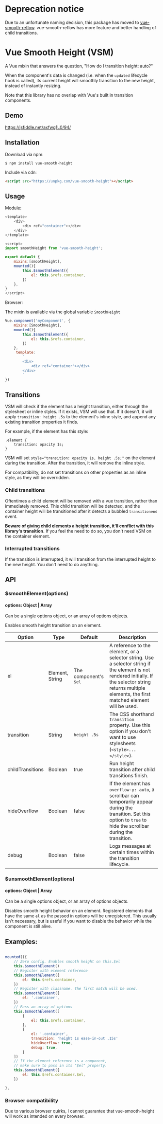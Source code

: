 # Deprecation notice

Due to an unfortunate naming decision, this package has moved to [vue-smooth-reflow](https://github.com/guanzo/vue-smooth-reflow). vue-smooth-reflow has more feature and better handling of child transitions.


# Vue Smooth Height (VSM)
A Vue mixin that answers the question, "How do I transition height: auto?"

When the component's data is changed (i.e. when the `updated` lifecycle hook is called), its current height will smoothly transition to the new height, instead of instantly resizing.

Note that this library has no overlap with Vue's built in transition components.

## Demo
https://jsfiddle.net/axfwg1L0/94/

## Installation

Download via npm:
```shell
$ npm install vue-smooth-height
```

Include via cdn:
```html
<script src="https://unpkg.com/vue-smooth-height"></script>
```

## Usage

Module:

```javascript
<template>
    <div>
        <div ref="container"></div>
    </div>
</template>

<script>
import smoothHeight from 'vue-smooth-height';

export default {
    mixins:[smoothHeight],
    mounted(){
        this.$smoothElement({
            el: this.$refs.container,
        })
    },
}
</script>
```

Browser:

The mixin is available via the global variable `SmoothHeight`

```javascript
Vue.component('myComponent', {
    mixins:[SmoothHeight],
    mounted(){
        this.$smoothElement({
            el: this.$refs.container,
        })
    },
     template:
        `
        <div>
            <div ref="container"></div>
        </div>
        `
})
```

## Transitions
VSM will check if the element has a height transition, either through the stylesheet or inline styles. If it exists, VSM will use that. If it doesn't, it will apply `transition: height .5s` to the element's inline style, and append any existing transition properties it finds.

For example, if the element has this style:

```
.element {
    transition: opacity 1s;
}
```

VSM will set ```style="transition: opacity 1s, height .5s;"``` on the element during the transition. After the transition, it will remove the inline style.

For compatibility, do not set transitions on other properties as an inline style, as they will be overridden.

### Child transitions
Oftentimes a child element will be removed with a vue transition, rather than immediately removed. This child transition will be detected, and the container height will be transitioned after it detects a bubbled `transitionend` event.

**Beware of giving child elements a height transition, it'll conflict with this library's transition.** If you feel the need to do so, you don't need VSM on the container element.

### Interrupted transitions
If the transition is interrupted, it will transition from the interrupted height to the new height. You don't need to do anything.

## API
### $smoothElement(options)
#### options: Object | Array

Can be a single options object,
or an array of options objects.

Enables smooth height transition on an element.


**Option**|**Type**|**Default**|**Description**
-----|-----|-----|-----
el|Element, String|The component's `$el`|A reference to the element, or a selector string. Use a selector string if the element is not rendered initially. If the selector string returns multiple elements, the first matched element will be used.
transition|String|<nobr>`height .5s`</nobr>| The CSS shorthand `transition` property. Use this option if you don't want to use stylesheets (`<style>...</style>`).
childTransitions|Boolean|true|Run height transition after child transitions finish.
hideOverflow|Boolean|false|If the element has `overflow-y: auto`, a scrollbar can temporarily appear during the transition. Set this option to `true` to hide the scrollbar during the transition.
debug|Boolean|false|Logs messages at certain times within the transition lifecycle.


### $unsmoothElement(options)
#### options: Object | Array

Can be a single options object,
or an array of options objects.

Disables smooth height behavior on an element. Registered elements that have the same `el` as the passed in options will be unregistered. This usually isn't necessary, but is useful if you want to disable the behavior while the component is still alive.

## Examples:


```javascript

mounted(){
    // Zero config. Enables smooth height on this.$el
    this.$smoothElement()
    // Register with element reference
    this.$smoothElement({
        el: this.$refs.container,
    })
    // Register with classname. The first match will be used.
    this.$smoothElement({
        el: '.container',
    })
    // Pass an array of options
    this.$smoothElement([
        {
            el: this.$refs.container,
        },
        {
            el: '.container',
            transition: 'height 1s ease-in-out .15s'
            hideOverflow: true,
            debug: true,
        }
    ])
    // If the element reference is a component,
    // make sure to pass in its "$el" property.
    this.$smoothElement({
        el: this.$refs.container.$el,
    })

},

```

### Browser compatibility
Due to various browser quirks, I cannot guarantee that vue-smooth-height will work as intended on every browser.
